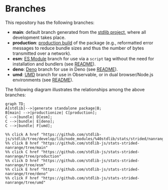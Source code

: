 <!--

@license Apache-2.0

Copyright (c) 2022 The Stdlib Authors.

Licensed under the Apache License, Version 2.0 (the "License");
you may not use this file except in compliance with the License.
You may obtain a copy of the License at

    http://www.apache.org/licenses/LICENSE-2.0

Unless required by applicable law or agreed to in writing, software
distributed under the License is distributed on an "AS IS" BASIS,
WITHOUT WARRANTIES OR CONDITIONS OF ANY KIND, either express or implied.
See the License for the specific language governing permissions and
limitations under the License.

-->

# Branches

This repository has the following branches:

-   **main**: default branch generated from the [stdlib project][stdlib-url], where all development takes place.
-   **production**: [production build][production-url] of the package (e.g., reformatted error messages to reduce bundle sizes and thus the number of bytes transmitted over a network).
-   **esm**: [ES Module][esm-url] branch for use via a `script` tag without the need for installation and bundlers (see [README][esm-readme]).
-   **deno**: [Deno][deno-url] branch for use in Deno (see [README][deno-readme]).
-   **umd**: [UMD][umd-url] branch for use in Observable, or in dual browser/Node.js environments (see [README][umd-readme]).

The following diagram illustrates the relationships among the above branches:

```mermaid
graph TD;
A[stdlib]-->|generate standalone package|B;
B[main] -->|productionize| C[production];
C -->|bundle| D[esm];
C -->|bundle| E[deno];
C -->|bundle| F[umd];

%% click A href "https://github.com/stdlib-js/stdlib/tree/develop/lib/node_modules/%40stdlib/stats/strided/nanrange"
%% click B href "https://github.com/stdlib-js/stats-strided-nanrange/tree/main"
%% click C href "https://github.com/stdlib-js/stats-strided-nanrange/tree/production"
%% click D href "https://github.com/stdlib-js/stats-strided-nanrange/tree/esm"
%% click E href "https://github.com/stdlib-js/stats-strided-nanrange/tree/deno"
%% click F href "https://github.com/stdlib-js/stats-strided-nanrange/tree/umd"
```

[stdlib-url]: https://github.com/stdlib-js/stdlib/tree/develop/lib/node_modules/%40stdlib/stats/strided/nanrange
[production-url]: https://github.com/stdlib-js/stats-strided-nanrange/tree/production
[deno-url]: https://github.com/stdlib-js/stats-strided-nanrange/tree/deno
[deno-readme]: https://github.com/stdlib-js/stats-strided-nanrange/blob/deno/README.md
[umd-url]: https://github.com/stdlib-js/stats-strided-nanrange/tree/umd
[umd-readme]: https://github.com/stdlib-js/stats-strided-nanrange/blob/umd/README.md
[esm-url]: https://github.com/stdlib-js/stats-strided-nanrange/tree/esm
[esm-readme]: https://github.com/stdlib-js/stats-strided-nanrange/blob/esm/README.md